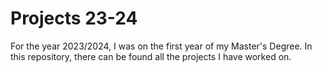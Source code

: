 # Projects 23-24

For the year 2023/2024, I was on the first year of my Master's Degree.
In this repository, there can be found all the projects I have worked on.
